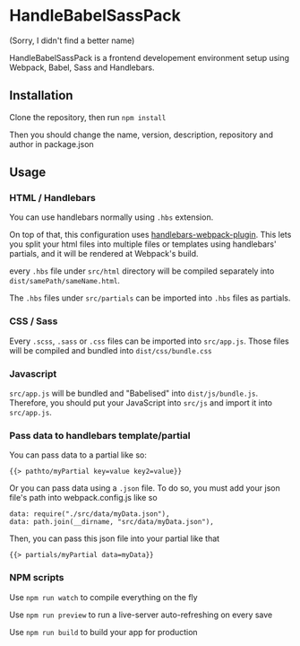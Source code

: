 # HandleBabelSassPack

(Sorry, I didn't find a better name)

HandleBabelSassPack is a frontend developement environment setup using Webpack, Babel, Sass and Handlebars.

## Installation

Clone the repository, then run `npm install`

Then you should change the name, version, description, repository and author in package.json

## Usage

### HTML / Handlebars

You can use handlebars normally using `.hbs` extension.

On top of that, this configuration uses [handlebars-webpack-plugin](https://github.com/sagold/handlebars-webpack-plugin). This lets you split your html files into multiple files or templates using handlebars' partials, and it will be rendered at Webpack's build.

every `.hbs` file under `src/html` directory will be compiled separately into `dist/samePath/sameName.html`.

The `.hbs` files under `src/partials` can be imported into `.hbs` files as partials.

### CSS / Sass

Every `.scss`, `.sass` or `.css` files can be imported into `src/app.js`. Those files will be compiled and bundled into `dist/css/bundle.css`

### Javascript

`src/app.js` will be bundled and "Babelised" into `dist/js/bundle.js`. Therefore, you should put your JavaScript into `src/js` and import it into `src/app.js`.

### Pass data to handlebars template/partial

You can pass data to a partial like so:
```
{{> pathto/myPartial key=value key2=value}}
```

Or you can pass data using a `.json` file.
To do so, you must add your json file's path into webpack.config.js like so
```
data: require("./src/data/myData.json"),
data: path.join(__dirname, "src/data/myData.json"),
```
Then, you can pass this json file into your partial like that
```
{{> partials/myPartial data=myData}}
```

### NPM scripts

Use `npm run watch` to compile everything on the fly

Use `npm run preview` to run a live-server auto-refreshing on every save

Use `npm run build` to build your app for production
